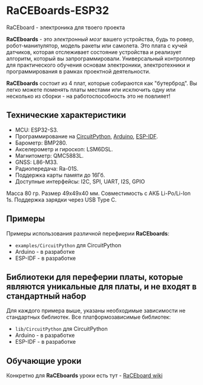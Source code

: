 # RaCEBoards-ESP32
 RaCEboard - электроника для твоего проекта

**RaCEboards** - это *электронный мозг* вашего устройства, будь то ровер, робот-манипулятор, модель ракеты или самолета. Это плата с кучей датчиков, которая отслеживает состояние устройства и реализует алгоритм, который вы запрограммировали. Универсальный контроллер для практического обучения основам электроники, электротехники и программирования в рамках проектной деятельности.

**RaCEboards** состоит из 4 плат, которые собираются как "бутерброд". Вы легко можете поменять платы местами или исключить одну или несколько из сборки - на работоспособность это не повлияет!

## Технические характеристики
+ MCU: ESP32-S3.
+ Программирование на [CircuitPython](https://github.com/adafruit/circuitpython), [Arduino](https://github.com/espressif/arduino-esp32),  [ESP-IDF](https://github.com/espressif/esp-idf).
+ Барометр: BMP280.
+ Акселерометр и гироскоп: LSM6DSL.
+ Магнитометр: QMC5883L.
+ GNSS: L86-M33.
+ Радиопередача: Ra-01S.
+ Поддержка карты памяти до 16Гб.
+ Доступные интерфейсы: I2C, SPI, UART, I2S, GPIO 

Масса 80 гр.
Размер 49х49х40 мм.
Совместимость с АКБ Li-Po/Li-Ion 1s.
Поддержка зарядки через USB Type C.

## Примеры
Примеры использования различной перефиерии **RaCEboards**:
-  ``examples/CircuitPython`` для CircuitPython
-  Arduino - в разработке
-  ESP-IDF - в разработке

## Библиотеки для переферии платы, которые являются уникальные для платы, и не входят в стандартный набор
Для каждого примера выше, указаны необходимые зависимости не стандартных библиотек. Все платформозависимые библиотек:
-  ``lib/CircuitPython`` для CircuitPython
-  Arduino - в разработке
-  ESP-IDF - в разработке

## Обучающие уроки
Конкретно для **RaCEboards** уроки есть тут - [RaCEboard wiki](https://raceboards.notion.site/b904a8853876489b9a182e0184369974?v=f337b6ecd4494e199e3b007a1e0e9fd5)
